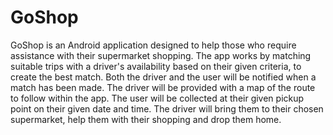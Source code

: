 # GoShop
GoShop is an Android application designed to help those who require assistance with their supermarket shopping. The app works by matching suitable trips with a driver's availability based on their given criteria, to create the best match. Both the driver and the user will be notified when a match has been made. The driver will be provided with a map of the route to follow within the app. The user will be collected at their given pickup point on their given date and time. The driver will bring them to their chosen supermarket, help them with their shopping and drop them home.